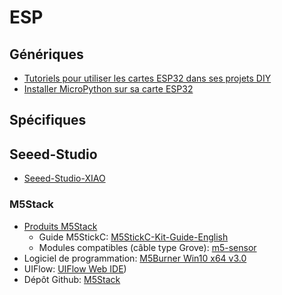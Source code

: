 # ESP


## Génériques
 * [Tutoriels pour utiliser les cartes ESP32 dans ses projets DIY](https://www.upesy.fr/blogs/tutorials/esp32-tutorials-for-arduino-code-and-micropython)
 * [Installer MicroPython sur sa carte ESP32](https://www.upesy.fr/blogs/tutorials/install-micropython-on-esp32-quickly-with-thonny-ide)

## Spécifiques

## Seeed-Studio

 * [Seeed-Studio-XIAO](https://www.seeedstudio.com/XIAO-c-1964.html)

### M5Stack

 * [Produits M5Stack](https://shop.m5stack.com/)
   * Guide M5StickC:  [M5StickC-Kit-Guide-English](https://m5stack.oss-cn-shenzhen.aliyuncs.com/resource/docs/UIFlow-StickC-Book-English.pdf)
   * Modules compatibles (câble type Grove): [m5-sensor](https://shop.m5stack.com/collections/m5-sensor)
 * Logiciel de programmation: [M5Burner Win10 x64 v3.0](https://m5burner.m5stack.com/app/M5Burner-v3-beta-win-x64.zip)
 * UIFlow: [UIFlow Web IDE](https://flow.m5stack.com))
 * Dépôt Github: [M5Stack](https://github.com/m5stack)
